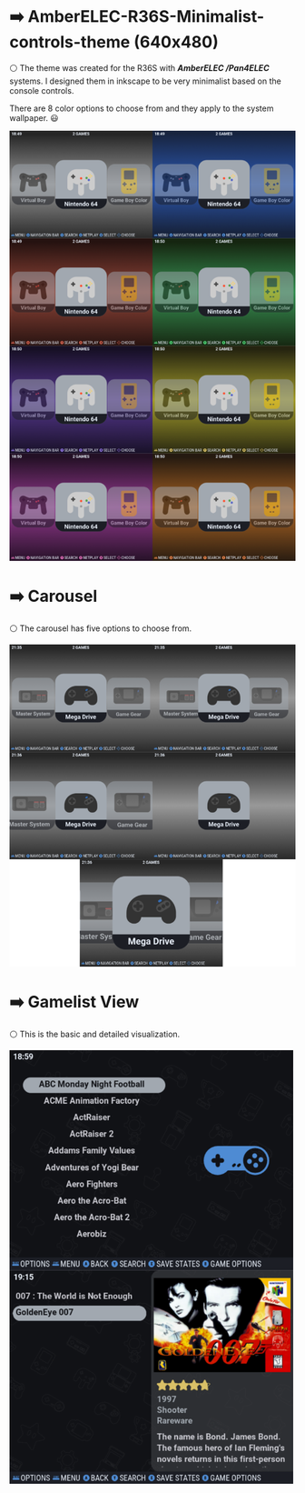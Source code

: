# :arrow_right: AmberELEC-R36S-Minimalist-controls-theme (640x480)

:white_circle: The theme was created for the R36S with **_AmberELEC /Pan4ELEC_** systems. I designed them in inkscape to be very minimalist based on the console controls.

There are 8 color options to choose from and they apply to the system wallpaper. :smiley:

<img width="600" heigth="1000"  src="/assets/images/image1.png">

# :arrow_right: Carousel
:white_circle: The carousel has five options to choose from.

<img width="600" heigth="1000" src="/assets/images/image2.png">

# :arrow_right: Gamelist View
:white_circle: This is the basic and detailed visualization.

<img width="500" heigth="1000" src="/assets/images/image3.png">


